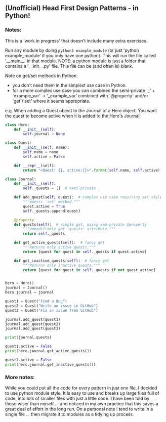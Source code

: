 ## (Unofficial) Head First Design Patterns - in Python!

### Notes:
This is a 'work in progress' that doesn't include many extra exercises.

Run any module by doing `python3 example_module` (or just 'python example_module' if you only have one python). This will run the file called '\_\_main\_\_' in that module. NOTE: a python module is just a folder that contains a '\_\_init\_\_.py' file. This file can be (and often is) blank.

Note on get/set methods in Python:
- you don't need them in the simplest use case in Python.
- for a more complex use case you can combined the semi-private '_' + 'example_var' -> '_example_var' combined with '@property' and/or 'get'/'set' where it seems appropriate.

e.g.
When adding a Quest object to the Journal of a Hero object. You want the quest to become active when it is added to the Hero's Journal.
```python
class Hero:
    def __init__(self):
        self.journal = None

class Quest:
    def __init__(self, name):
        self.name = name
        self.active = False

    def __repr__(self):
        return "<Quest: {}, active:{}>".format(self.name, self.active)

class Journal:
    def __init__(self):
        self._quests = []  # semi-private _

    def add_quest(self, quest):  # complex use case requiring set style
        """quests 'set' method."""
        quest.active = True
        self._quests.append(quest)

    @property
    def quests(self):  # simple get, using sem-private @property
        """Unmodifiable get 'quests' attribute."""
        return self._quests

    def get_active_quests(self):  # fancy get
        """Returns only active quests."""
        return [quest for quest in self._quests if quest.active]

    def get_inactive_quests(self):  # fancy get
        """Returns only inactive quests."""
        return [quest for quest in self._quests if not quest.active]


hero = Hero()
journal = Journal()
hero.journal = journal

quest1 = Quest("Find a Bug")
quest2 = Quest("Write an issue in GitHub")
quest3 = Quest("Fix an issue from GitHub")

journal.add_quest(quest1)
journal.add_quest(quest2)
journal.add_quest(quest3)

print(journal.quests)

quest1.active = False
print(hero.journal.get_active_quests())

quest2.active = False
print(hero.journal.get_inactive_quests())
```

### More notes:
While you could put all the code for every pattern in just one file, I decided to use python module style. It is easy to use and breaks up large files full of code, into lots of smaller files with just a little code. I have been told by those wiser than myself ... and noticed in my own practice that this saves a great deal of effort in the long run. On a personal note I tend to write in a single file ... then migrate it to modules as a tidying up process.
